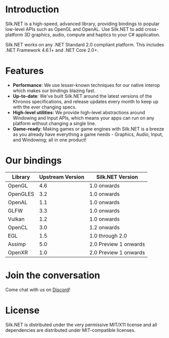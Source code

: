 # Introduction

Silk.NET is a high-speed, advanced library, providing bindings to popular low-level APIs such as OpenGL and OpenAL. Use Silk.NET to add cross-platform 3D graphics, audio, compute and haptics to your C# application.

Silk.NET works on any .NET Standard 2.0 compliant platform. This includes  .NET Framework 4.6.1+ and .NET Core 2.0+.

# Features
- **Performance**: We use lesser-known techniques for our native interop which makes our bindings blazing fast.
- **Up-to-date**: We've built Silk.NET around the latest versions of the Khronos specifications, and release updates every month to keep up with the ever changing specs.
- **High-level utilities**: We provide high-level abstractions around Windowing and Input APIs, which means your apps can run on any platform without changing a single line.
- **Game-ready**: Making games or game engines with Silk.NET is a breeze as you already have everything a game needs - Graphics, Audio, Input, and Windowing; all in one product!

# Our bindings
| Library | Upstream Version | Silk.NET Version |
|---------|------------------|------------------|
| OpenGL  | 4.6              | 1.0 onwards      |
| OpenGLES| 3.2              | 1.0 onwards      |
| OpenAL  | 1.1              | 1.0 onwards      |
| GLFW    | 3.3              | 1.0 onwards      |
| Vulkan  | 1.2              | 1.0 onwards      |
| OpenCL  | 3.0              | 1.2 onwards      |
| EGL     | 1.5              | 1.0 through 2.0  |
| Assimp  | 5.0              | 2.0 Preview 1 onwards  |
| OpenXR  | 1.0              | 2.0 Preview 1 onwards  |

# Join the conversation

Come chat with us on [Discord](https://discord.gg/DTHHXRt)!

# License
Silk.NET is distributed under the very permissive MIT/X11 license and all dependencies are distributed under MIT-compatible licenses.
